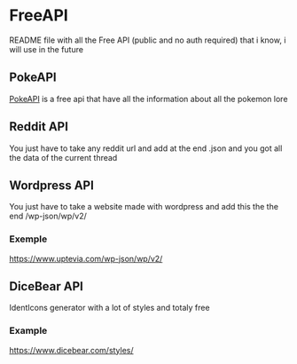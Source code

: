 # FreeAPI

README file with all the Free API (public and no auth required) that i know, i will use in the future

## PokeAPI

[PokeAPI](https://pokeapi.co) is a free api that have all the information about all the pokemon lore

## Reddit API

You just have to take any reddit url and add at the end .json and you got all the data of the current thread

## Wordpress API

You just have to take a website made with wordpress and add this the the end /wp-json/wp/v2/

### Exemple

<https://www.uptevia.com/wp-json/wp/v2/>

## DiceBear API

IdentIcons generator with a lot of styles and totaly free

### Example

<https://www.dicebear.com/styles/>
